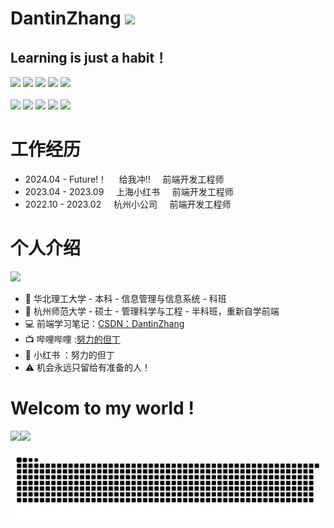 

<p>
<h1 height="200px">DantinZhang <a href="https://www.gautamkrishnar.com/"><img src="https://media.giphy.com/media/hvRJCLFzcasrR4ia7z/giphy.gif" width="5%"></a></h1>
<h2>Learning is just a habit！</h3>
</p>



<div>
  <img src="https://img.shields.io/badge/-JavaScript-f6da1c?style=flat&logo=javascript&logoColor=white">
  <img src="https://img.shields.io/badge/-TypeScript-2b6dbf?style=flat&logo=typescript&logoColor=white">
  <!-- 
       <img src="https://img.shields.io/badge/-Next-black?style=flat&logo=next.js&logoColor=white">
  -->
  <img src="https://img.shields.io/badge/-Vue-46b882?style=flat&logo=vue.js&logoColor=white">
  <img src="https://img.shields.io/badge/-React-00b4ce?style=flat&logo=react&logoColor=white">
  <img src="https://img.shields.io/badge/wechat_miniprogram-09b955?style=flat&logo=wechat&logoColor=white">
  <br /><br />
  <img src="https://img.shields.io/badge/-Node.js-3C873A?style=flat&logo=Node.js&logoColor=white">
  <img src="https://img.shields.io/badge/-Git-ee462c?style=flat&logo=git&logoColor=white">
  <img src="https://img.shields.io/badge/-Github-black?style=flat&logo=github">
  <img src="https://img.shields.io/badge/-Webpack-%232C3A42?style=flat-square&logo=webpack">
  <img src="https://img.shields.io/badge/-less-bf608e?style=flat&logo=less&logoColor=white">
</div>


# 工作经历

- 2024.04 - Future!！  &nbsp;&nbsp;&nbsp;     给我冲!!    &nbsp;&nbsp;&nbsp;      前端开发工程师
- 2023.04 - 2023.09    &nbsp;&nbsp;&nbsp;    上海小红书     &nbsp;&nbsp;&nbsp;      前端开发工程师
- 2022.10 - 2023.02    &nbsp;&nbsp;&nbsp;    杭州小公司     &nbsp;&nbsp;&nbsp;      前端开发工程师

# 个人介绍
![](https://img.shields.io/badge/dynamic/json?color=fb7299&label=%E5%93%94%E5%93%A9%E5%93%94%E5%93%A9&query=%24.data.follower&suffix=%E5%85%B3%E6%B3%A8&url=https%3A%2F%2Fapi.bilibili.com%2Fx%2Frelation%2Fstat%3Fvmid%3D89821082)

- 🏢 华北理工大学 - 本科 - 信息管理与信息系统 - 科班
- 🏢 杭州师范大学 - 硕士 - 管理科学与工程 - 半科班，重新自学前端
- 💻 前端学习笔记：<a href="https://blog.csdn.net/weixin_42044763" target="_blank">CSDN：DantinZhang</a>
- 📺 哔哩哔哩 :<a href="https://space.bilibili.com/89821082" target="_blank">努力的但丁</a>
- 📕 小红书 ：努力的但丁
- ⚠️ 机会永远只留给有准备的人！


# Welcom to my world !


<img align="" height="137px" src="https://github-readme-stats.vercel.app/api?username=DantinZhang&hide_title=true&hide_border=true&show_icons=true&include_all_commits=true&line_height=21&bg_color=0,EC6C6C,FFD479,FFFC79,73FA79&theme=graywhite" /><img align="" height="137px" src="https://github-readme-stats.vercel.app/api/top-langs/?username=DantinZhang&hide_title=true&hide_border=true&layout=compact&bg_color=0,73FA79,73FDFF,D783FF&theme=graywhite&locale=cn" />

![grid snake animation](./snake/github-user-contribution.svg)
